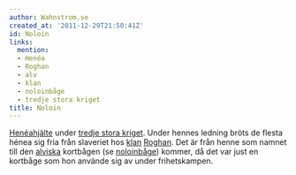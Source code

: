 ```yaml
---
author: Wahnstrom.se
created_at: '2011-12-29T21:50:41Z'
id: Noloin
links:
  mention:
  - Henéa
  - Roghan
  - alv
  - klan
  - noloinbåge
  - tredje stora kriget
title: Noloin
---
```


[Henéahjälte] under [tredje stora kriget]. Under hennes ledning bröts de flesta hénea sig fria från
slaveriet hos [klan][] [Roghan]. Det är från henne som namnet till den [alviska] kortbågen (se
[noloinbåge]) kommer, då det var just en kortbåge som hon använde sig av under frihetskampen.

  [Henéahjälte]: Henéa
  [tredje stora kriget]: tredje_stora_kriget
  [klan]: klan
  [Roghan]: Roghan
  [alviska]: alv
  [noloinbåge]: noloinbåge